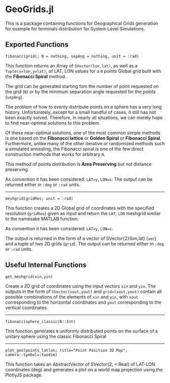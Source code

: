 # GeoGrids.jl

This is a package containing functions for Geographical Grids generation for example for terminals distribution for System Level Simulations.

## Exported Functions

    fibonaccigrid(; N = nothing, sepAng = nothing, unit = :rad)

This function returns an Array of `SVector(lon,lat)`, as well as a `Tuple(x=lon,y=lat)`, of LAT, LON values for a `N` points Global grid built with the **Fibonacci Spiral** method.

The grid can be generated starting fom the number of point requested on the grid (`N`) or by the minimum separation angle requested for the points (`sepAng`).


The problem of how to evenly distribute points on a sphere has a very long history. Unfortunately, except for a small handful of cases, it still has not been exactly solved. Therefore, in nearly all situations, we can merely hope to find near-optimal solutions to this problem.

Of these near-optimal solutions, one of the most common simple methods is one based on the **Fibonacci lattice** or **Golden Spiral** or **Fibonacci Spiral**. Furthermore, unlike many of the other iterative or randomised methods such a simulated annealing, the Fibonacci spiral is one of the few direct construction methods that works for arbitrary `N`.

This method of points distribution is **Area Preserving** but not distance preserving.

As convention it has been considered: `LAT=y`, `LON=x`. The output can be returned either in `:deg` or `:rad` units.

---

	meshgrid(gridRes; unit = :rad)

This function creates a 2D Global grid of coordinates with the specified resolution (`gridRes`) given as input and return the `LAT`, `LON` meshgrid similar to the namesake MATLAB function.

As convention it has been considered: `LAT=y`, `LON=x`.

The output is returned in the form of a vector of SVector{2}(lon,lat) (`vec`) and a tuple of two 2D grids (`grid`). The output can be returned either in `:deg` or `:rad` units.

## Useful Internal Functions

    get_meshgrid(xin,yin)

Create a 2D grid of coordinates using the input vectors `xin` and `yin`.
The outputs in the form of `SVector(xout,yout)` and `grid=(xout,yout)` contain all possible combinations of the elements of `xin` and `yin`, with `xout` corresponding to the horizontal coordinates and `yout` corresponding to the vertical coordinates.

---

    fibonaccisphere_classic(N::Int)
	
This function generates `N` uniformly distributed points on the surface of a unitary sphere using the classic Fibonacci Spiral

---

    plot_geo(points_latlon; title="Point Position 3D Map", camera::Symbol=:twodim)

This function takes an AbstractVector of SVector{2, <:Real} of LAT-LON coordinates (deg) and generates a plot on a world map projection using the PlotlyJS package.
